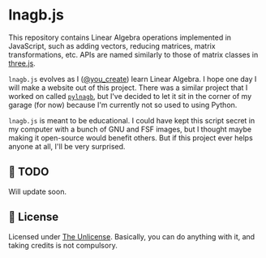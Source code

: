 lnagb.js
========

This repository contains Linear Algebra operations implemented in JavaScript,
such as adding vectors, reducing matrices, matrix transformations, etc. APIs are
named similarly to those of matrix classes in [three.js](https://threejs.org).

`lnagb.js` evolves as I ([@you_create][gh yc]) learn Linear Algebra. I hope one
day I will make a website out of this project. There was a similar project that
I worked on called [`pylnagb`][gh pylnagb], but I've decided to let it sit in
the corner of my garage (for now) because I'm currently not so used to using
Python.

`lnagb.js` is meant to be educational. I could have kept this script secret
in my computer with a bunch of GNU and FSF images, but I thought maybe making
it open-source would benefit others. But if this project ever helps anyone at
all, I'll be very surprised.

[gh yc]: https://github.com/you-create
[gh pylnagb]: https://github.com/vecma-org/pylnagb

:pushpin: TODO
--------------

Will update soon.

:page_with_curl: License
------------------------

Licensed under [The Unlicense](https://unlicense.org/). Basically, you can do
anything with it, and taking credits is not compulsory.
